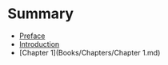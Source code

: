 # Summary

* [Preface](Book/Preface.md)
* [Introduction](Book/Introduction)
* [Chapter 1](Books/Chapters/Chapter 1.md)

